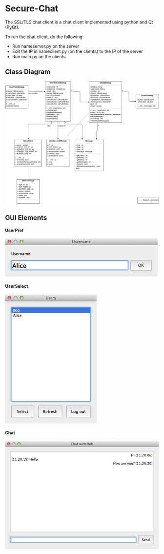 Secure-Chat
===========

The SSL/TLS chat client is a chat client implemented using python and Qt (PyQt). 

To run the chat client, do the following:
- Run nameserver.py on the server
- Edit the IP in nameclient.py (on the clients) to the IP of the server
- Run main.py on the clients


## Class Diagram
![alt tag](images/class_diagram.png)


## GUI Elements

#### UserPref
![alt tag](images/gui/userpref.png)

#### UserSelect
![alt tag](images/gui/userselect.png)

#### Chat
![alt tag](images/gui/chat.png)
